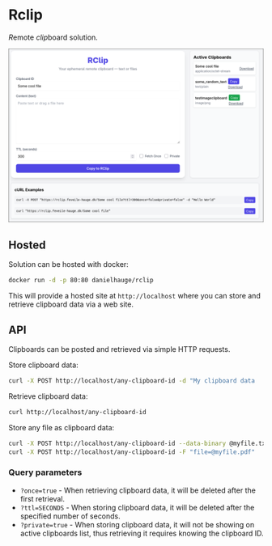 # Rclip

*R*emote *clip*board solution.

![Rclip Screenshot](screenshot.png)

## Hosted

Solution can be hosted with docker:

```bash
docker run -d -p 80:80 danielhauge/rclip
```

This will provide a hosted site at `http://localhost` where you can store and retrieve clipboard data via a web site.

## API

Clipboards can be posted and retrieved via simple HTTP requests.

Store clipboard data:

```bash
curl -X POST http://localhost/any-clipboard-id -d "My clipboard data
```

Retrieve clipboard data:

```bash
curl http://localhost/any-clipboard-id
```

Store any file as clipboard data:

```bash
curl -X POST http://localhost/any-clipboard-id --data-binary @myfile.txt
curl -X POST http://localhost/any-clipboard-id -F "file=@myfile.pdf"    
```

### Query parameters

- `?once=true` - When retrieving clipboard data, it will be deleted after the first retrieval.
- `?ttl=SECONDS` - When storing clipboard data, it will be deleted after the specified number of seconds.
- `?private=true` - When storing clipboard data, it will not be showing on active clipboards list, thus retrieving it requires knowing the clipboard ID.
